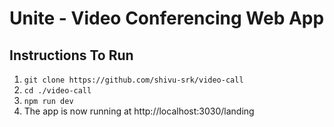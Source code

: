 # Unite - Video Conferencing Web App

## Instructions To Run

1. `git clone https://github.com/shivu-srk/video-call`
2. `cd ./video-call`
3. `npm run dev`
4. The app is now running at http://localhost:3030/landing
